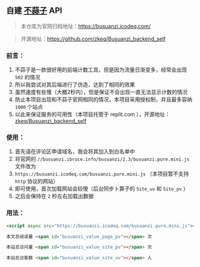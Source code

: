 ## 自建 [不蒜子](https://busuanzi.ibruce.info/) API

> 本仓库为官网归档地址：https://busuanzi.icodeq.com/

> 开源地址：https://github.com/zkeq/Busuanzi_backend_self

### 前言：

1. 不蒜子是一款很好用的前端计数工具，但是因为流量日渐变多，经常会出现 `502` 的情况
2. 所以我尝试对其后端进行了仿造，达到了相同的效果
3. 虽然速度有些慢（大概2秒内），但是保证不会出现一直无法显示计数的情况
4. 防止本项目出现和不蒜子官网相同的情况，本项目采用授权制，并且最多容纳 `1000` 个站点
5. 以此来保证服务的可用性（本项目托管于 replit.com ），开源地址： [zkeq/Busuanzi_backend_self](https://github.com/zkeq/Busuanzi_backend_self)

### 使用：

1. 首先请在评论区申请域名，我会将其加入到白名单中
2. 将官网的 `//busuanzi.ibruce.info/busuanzi/2.3/busuanzi.pure.mini.js` 文件改为
3. `https://busuanzi.icodeq.com/busuanzi.pure.mini.js` （本项目暂不支持 `http` 协议的网站）
4. 即可使用，首次加载网站会较慢（后台同步卜算子的 `Site_uv` 和 `Site_pv` ）
5. 之后会保持在 `2` 秒左右加载出数据

### 用法：

```html
<script async src="https://busuanzi.icodeq.com/busuanzi.pure.mini.js"></script>

本文总阅读量 <span id="busuanzi_value_page_pv"></span> 次

本站总访问量 <span id="busuanzi_value_site_pv"></span> 次

本站总访客数 <span id="busuanzi_value_site_uv"></span> 人
```

<!-- 本文总阅读量<span id="busuanzi_value_page_pv"></span>次  本站总访问量<span id="busuanzi_value_site_pv"></span>次  本站总访客数<span id="busuanzi_value_site_uv"></span>人 -->